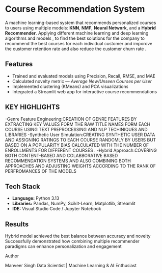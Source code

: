 #  Course Recommendation System

A machine learning-based system that recommends personalized courses to users using multiple models: **KNN**, **NMF**, **Neural Network**, and a **Hybrid Recommender**.
Applying different machine learning and deep learning algorithms and models , to find the best solutions for the company to recommend the best courses for each individual customer and imporove the customer retention rate and also reduce the customer churn rate .

##  Features
- Trained and evaluated models using Precision, Recall, RMSE, and MAE
- Calculated novelty metric — *Average New/Unseen Courses per User*
- Implemented clustering (KMeans) and PCA visualizations
- Integrated a Streamlit web app for interactive course recommendations

## KEY HIGHLIGHTS
-Genre Feature Engineering:CREATION OF GENRE FEATURES BY EXTRACTING KEY VALUES FORM THE RAW TITLE NAMES FORM EACH COURSE USING TEXT PREPROCESSING AND NLP TECHINIQUES AND LIBRARIES
-Synthetic User Simulation:CREATING SYNTHETIC USER DATA AND ASSIGNING RATINGS TO EACH COURSE RANDOMLY BY USERS BUT BASED ON A POPULARITY BIAS CALCULATED WITH THE NUMBER OF ENROLLMENTS FOR DIFFERENT COURSES .
-Hybrid Approach:COVERING BOTH CONTENT-BASED AND COLABBORATIVE BASED RECOMMENDATION SYSTEMS AND ALSO COMBINING BOTH APPROACHES AND ADJUSTING WEIGHTS ACCORDING TO THE RANK OF PERFROMANCES OF THE MODELS

##  Tech Stack
- **Language:** Python 3.13  
- **Libraries:** Pandas, NumPy, Scikit-Learn, Matplotlib, Streamlit  
- **IDE:** Visual Studio Code / Jupyter Notebook

## Results

Hybrid model achieved the best balance between accuracy and novelty
Successfully demonstrated how combining multiple recommender paradigms can enhance personalization and engagement

 Author

Manveer Singh
Data Scientist | Machine Learning & AI Enthusiast
